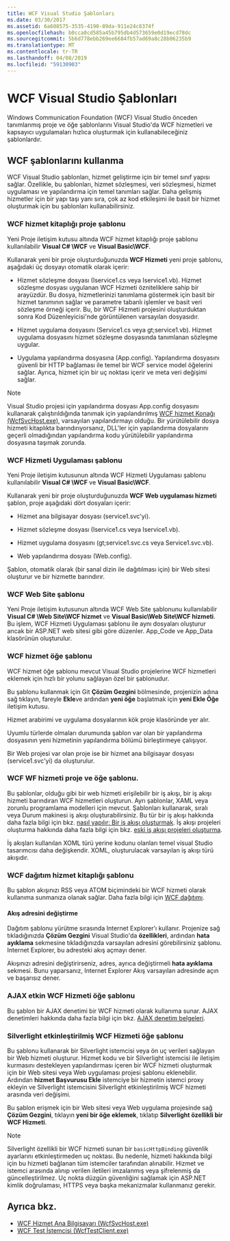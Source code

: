 ```yaml
---
title: WCF Visual Studio Şablonları
ms.date: 03/30/2017
ms.assetid: 6a608575-3535-4190-89da-911e24c8374f
ms.openlocfilehash: b0cca0cd585a45b795db4d573659e0d19ecd78dc
ms.sourcegitcommit: 5b6d778ebb269ee6684fb57ad69a8c28b06235b9
ms.translationtype: MT
ms.contentlocale: tr-TR
ms.lasthandoff: 04/08/2019
ms.locfileid: "59130903"
---
```

# <a name="wcf-visual-studio-templates"></a>WCF Visual Studio Şablonları
Windows Communication Foundation (WCF) Visual Studio önceden tanımlanmış proje ve öğe şablonlarını Visual Studio'da WCF hizmetleri ve kapsayıcı uygulamaları hızlıca oluşturmak için kullanabileceğiniz şablonlardır.  
  
## <a name="using-the-wcf-templates"></a>WCF şablonlarını kullanma  
 WCF Visual Studio şablonları, hizmet geliştirme için bir temel sınıf yapısı sağlar. Özellikle, bu şablonları, hizmet sözleşmesi, veri sözleşmesi, hizmet uygulaması ve yapılandırma için temel tanımları sağlar. Daha gelişmiş hizmetler için bir yapı taşı yanı sıra, çok az kod etkileşimi ile basit bir hizmet oluşturmak için bu şablonları kullanabilirsiniz.  
  
### <a name="wcf-service-library-project-template"></a>WCF hizmet kitaplığı proje şablonu  
 Yeni Proje iletişim kutusu altında WCF hizmet kitaplığı proje şablonu kullanılabilir **Visual C# \WCF** ve **Visual Basic\WCF**.  
  
 Kullanarak yeni bir proje oluşturduğunuzda **WCF Hizmeti** yeni proje şablonu, aşağıdaki üç dosyayı otomatik olarak içerir:  
  
-   Hizmet sözleşme dosyası (Iservice1.cs veya Iservice1.vb). Hizmet sözleşme dosyası uygulanan WCF Hizmeti özniteliklere sahip bir arayüzdür. Bu dosya, hizmetlerinizi tanımlama göstermek için basit bir hizmet tanımının sağlar ve parametre tabanlı işlemler ve basit veri sözleşme örneği içerir. Bu, bir WCF Hizmeti projesini oluşturduktan sonra Kod Düzenleyicisi'nde görüntülenen varsayılan dosyasıdır.  
  
-   Hizmet uygulama dosyasını (Service1.cs veya gt;service1.vb). Hizmet uygulama dosyasını hizmet sözleşme dosyasında tanımlanan sözleşme uygular.  
  
-   Uygulama yapılandırma dosyasına (App.config). Yapılandırma dosyasını güvenli bir HTTP bağlaması ile temel bir WCF service model öğelerini sağlar. Ayrıca, hizmet için bir uç noktası içerir ve meta veri değişimi sağlar.  
  
> [!NOTE]
>  Visual Studio projesi için yapılandırma dosyası App.config dosyasını kullanarak çalıştırıldığında tanımak için yapılandırılmış [WCF hizmet Konağı (WcfSvcHost.exe)](../../../docs/framework/wcf/wcf-service-host-wcfsvchost-exe.md), varsayılan yapılandırmayı olduğu. Bir yürütülebilir dosya hizmeti kitaplıkta barındırıyorsanız, DLL'ler için yapılandırma dosyalarını geçerli olmadığından yapılandırma kodu yürütülebilir yapılandırma dosyasına taşımak zorunda.  
  
### <a name="wcf-service-application-template"></a>WCF Hizmeti Uygulaması şablonu  
 Yeni Proje iletişim kutusunun altında WCF Hizmeti Uygulaması şablonu kullanılabilir **Visual C# \WCF** ve **Visual Basic\WCF**.  
  
 Kullanarak yeni bir proje oluşturduğunuzda **WCF Web uygulaması hizmeti** şablon, proje aşağıdaki dört dosyaları içerir:  
  
-   Hizmet ana bilgisayar dosyası (service1.svc'yi).  
  
-   Hizmet sözleşme dosyası (Iservice1.cs veya Iservice1.vb).  
  
-   Hizmet uygulama dosyasını (gt;service1.svc.cs veya Service1.svc.vb).  
  
-   Web yapılandırma dosyası (Web.config).  
  
 Şablon, otomatik olarak (bir sanal dizin ile dağıtılması için) bir Web sitesi oluşturur ve bir hizmette barındırır.  
  
### <a name="wcf-web-site-template"></a>WCF Web Site şablonu  
 Yeni Proje iletişim kutusunun altında WCF Web Site şablonunu kullanılabilir **Visual C# \Web Site\WCF hizmet** ve **Visual Basic\Web Site\WCF hizmeti**. Bu işlem, WCF Hizmeti Uygulaması şablonu ile aynı dosyaları oluşturur ancak bir ASP.NET web sitesi gibi göre düzenler. App_Code ve App_Data klasörünün oluşturulur.  
  
### <a name="wcf-service-item-template"></a>WCF hizmet öğe şablonu  
 WCF hizmet öğe şablonu mevcut Visual Studio projelerine WCF hizmetleri eklemek için hızlı bir yolunu sağlayan özel bir şablonudur.  
  
 Bu şablonu kullanmak için Git **Çözüm Gezgini** bölmesinde, projenizin adına sağ tıklayın, fareyle **Ekle**ve ardından **yeni öğe** başlatmak için **yeni Ekle Öğe** iletişim kutusu.  
  
 Hizmet arabirimi ve uygulama dosyalarının kök proje klasöründe yer alır.  
  
 Uyumlu türlerde olmaları durumunda şablon var olan bir yapılandırma dosyasının yeni hizmetinin yapılandırma bölümü birleştirmeye çalışıyor.  
  
 Bir Web projesi var olan proje ise bir hizmet ana bilgisayar dosyası (service1.svc'yi) da oluşturulur.  
  
### <a name="wcf-wf-service-project-and-item-template"></a>WCF WF hizmeti proje ve öğe şablonu.  
 Bu şablonlar, olduğu gibi bir web hizmeti erişilebilir bir iş akışı, bir iş akışı hizmeti barındıran WCF hizmetleri oluşturun. Ayrı şablonlar, XAML veya zorunlu programlama modelleri için mevcut. Şablonları kullanarak, sıralı veya Durum makinesi iş akışı oluşturabilirsiniz. Bu tür bir iş akışı hakkında daha fazla bilgi için bkz. [nasıl yapılır: Bir iş akışı oluşturmak](../windows-workflow-foundation/how-to-create-a-workflow.md). İş akışı projeleri oluşturma hakkında daha fazla bilgi için bkz. [eski iş akışı projeleri oluşturma](/visualstudio/workflow-designer/creating-legacy-workflow-projects).  
  
 İş akışları kullanılan XOML türü yerine kodunu olanları temel visual Studio tasarımcısı daha değişkendir. XOML, oluşturulacak varsayılan iş akışı türü akışıdır.  
  
### <a name="wcf-syndication-service-library-template"></a>WCF dağıtım hizmet kitaplığı şablonu  
 Bu şablon akışınızı RSS veya ATOM biçimindeki bir WCF hizmeti olarak kullanıma sunmanıza olanak sağlar. Daha fazla bilgi için [WCF dağıtımı](../../../docs/framework/wcf/feature-details/wcf-syndication.md).  
  
#### <a name="changing-the-address-of-the-feed"></a>Akış adresini değiştirme  
 Dağıtım şablonu yürütme sırasında Internet Explorer'ı kullanır. Projenize sağ tıkladığınızda **Çözüm Gezgini** Visual Studio'da **özellikleri**, ardından **hata ayıklama** sekmesine tıkladığınızda varsayılan adresini görebilirsiniz şablonu. Internet Explorer, bu adresteki akış açmayı dener.  
  
 Akışınızı adresini değiştirirseniz, adres, ayrıca değiştirmeli **hata ayıklama** sekmesi. Bunu yaparsanız, Internet Explorer Akış varsayılan adresinde açın ve başarısız dener.  
  
### <a name="ajax-enabled-wcf-service-item-template"></a>AJAX etkin WCF Hizmeti öğe şablonu  
 Bu şablon bir AJAX denetimi bir WCF hizmeti olarak kullanıma sunar. AJAX denetimleri hakkında daha fazla bilgi için bkz. [AJAX denetim belgeleri](https://go.microsoft.com/fwlink/?LinkId=96717).  
  
### <a name="silverlight-enabled-wcf-service-item-template"></a>Silverlight etkinleştirilmiş WCF Hizmeti öğe şablonu  
 Bu şablonu kullanarak bir Silverlight istemcisi veya ön uç verileri sağlayan bir Web hizmeti oluşturur. Hizmet kodu ve bir Silverlight istemcisi ile iletişim kurmasını destekleyen yapılandırması içeren bir WCF hizmeti oluşturmak için bir Web sitesi veya Web uygulaması projesi şablonu eklenebilir. Ardından **hizmet Başvurusu Ekle** istemciye bir hizmetin istemci proxy ekleyin ve Silverlight istemcisini Silverlight etkinleştirilmiş WCF hizmeti arasında veri değişimi.  
  
 Bu şablon erişmek için bir Web sitesi veya Web uygulama projesinde sağ **Çözüm Gezgini**, tıklayın **yeni bir öğe eklemek**, tıklatıp **Silverlight özellikli bir WCF Hizmeti**.  
  
> [!NOTE]
>  Silverlight özellikli bir WCF hizmeti sunan bir `basicHttpBinding` güvenlik ayarlarını etkinleştirmeden uç noktası. Bu nedenle, hizmeti hakkında bilgi için bu hizmeti bağlanan tüm istemciler tarafından alınabilir. Hizmet ve istemci arasında alınıp verilen iletileri imzalanmış veya şifrelenmiş da güncelleştirilmez. Uç nokta düzgün güvenliğini sağlamak için ASP.NET kimlik doğrulaması, HTTPS veya başka mekanizmalar kullanmanız gerekir.  
  
## <a name="see-also"></a>Ayrıca bkz.

- [WCF Hizmet Ana Bilgisayarı (WcfSvcHost.exe)](../../../docs/framework/wcf/wcf-service-host-wcfsvchost-exe.md)
- [WCF Test İstemcisi (WcfTestClient.exe)](../../../docs/framework/wcf/wcf-test-client-wcftestclient-exe.md)
